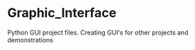# Graphic_Interface
 Python GUI project files.  Creating GUI's for other projects and demonstrations
